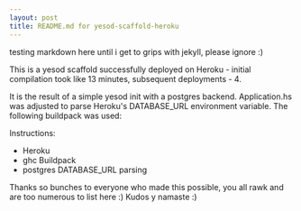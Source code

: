 ```yaml
---
layout: post
title: README.md for yesod-scaffold-heroku
---
```

testing markdown here until i get to grips with jekyll, please ignore :)

This is a yesod scaffold successfully deployed on Heroku - initial compilation took like 13 minutes, subsequent deployments - 4.

It is the result of a simple yesod init with a postgres backend.  Application.hs was adjusted to parse Heroku's DATABASE_URL environment variable.  The following buildpack was used: 

Instructions:

-  Heroku
-  ghc Buildpack
-  postgres DATABASE_URL parsing

Thanks so bunches to everyone who made this possible, you all rawk and are too numerous to list here :) Kudos y namaste :)
